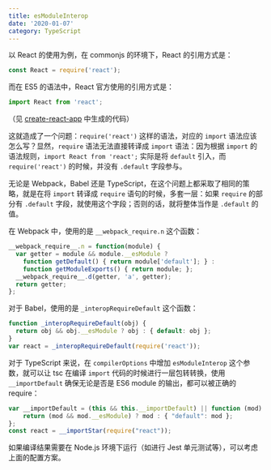 ```yaml
---
title: esModuleInterop
date: '2020-01-07'
category: TypeScript
---
```


以 React 的使用为例，在 commonjs 的环境下，React 的引用方式是：

```javascript
const React = require('react');
```

而在 ES5 的语法中，React 官方使用的引用方式是：

```javascript
import React from 'react';
```

（见 [create-react-app](https://github.com/facebook/create-react-app) 中生成的代码）

这就造成了一个问题：`require('react')` 这样的语法，对应的 `import` 语法应该怎么写？显然，`require` 语法无法直接转译成 `import` 语法：因为根据 `import` 的语法规则，`import React from 'react';` 实际是将 `default` 引入，而 `require('react')` 的时候，并没有 `.default` 字段参与。

无论是 Webpack，Babel 还是 TypeScript，在这个问题上都采取了相同的策略，就是在将 `import` 转译成 `require` 语句的时候，多套一层：如果 `require` 的部分有 `.default` 字段，就使用这个字段；否则的话，就将整体当作是 `.default` 的值。

在 Webpack 中，使用的是 `__webpack_require.n` 这个函数：

```javascript
__webpack_require__.n = function(module) {
  var getter = module && module.__esModule ?
    function getDefault() { return module['default']; } :
    function getModuleExports() { return module; };
  __webpack_require__.d(getter, 'a', getter);
  return getter;
};
```

对于 Babel，使用的是 `_interopRequireDefault` 这个函数：

```javascript
function _interopRequireDefault(obj) {
  return obj && obj.__esModule ? obj : { default: obj };
}
var react = _interopRequireDefault(require('react'));
```

对于 TypeScript 来说，在 `compilerOptions` 中增加 `esModuleInterop` 这个参数，就可以让 tsc 在编译 `import` 代码的时候进行一层包转转换，使用 `__importDefault` 确保无论是否是 ES6 module 的输出，都可以被正确的 require：

```javascript
var __importDefault = (this && this.__importDefault) || function (mod) {
    return (mod && mod.__esModule) ? mod : { "default": mod };
};
const react = __importStar(require("react"));
```

如果编译结果需要在 Node.js 环境下运行（如进行 Jest 单元测试等），可以考虑上面的配置方案。
